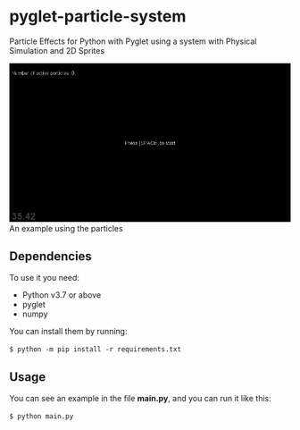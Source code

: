 # pyglet-particle-system

Particle Effects for Python with Pyglet using a system with Physical Simulation
and 2D Sprites

![preview](pyglet-particles.gif)
An example using the particles

## Dependencies

To use it you need:

- Python v3.7 or above
- pyglet
- numpy

You can install them by running:

`$ python -m pip install -r requirements.txt`


## Usage

You can see an example in the file **main.py**, and you can run it like this:

`$ python main.py`

